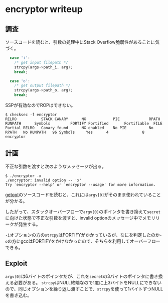 # encryptor writeup
## 調査
ソースコードを読むと、引数の処理中にStack Overflow脆弱性があることに気づく。
```cpp
  case 'i':
    /* get input filepath */
    strcpy(args->path_i, arg);
    break;

  case 'o':
    /* get output filepath */
    strcpy(args->path_o, arg);
    break;
```
SSPが有効なのでROPはできない。
```
$ checksec -f encryptor
RELRO           STACK CANARY      NX            PIE             RPATH      RUNPATH      Symbols         FORTIFY Fortified       Fortifiable  FILE
Partial RELRO   Canary found      NX enabled    No PIE          No RPATH   No RUNPATH   96 Symbols     Yes      4               8       encryptor
```

## 計画
不正な引数を渡すと次のようなメッセージが出る。
```
$ ./encryptor -x
./encryptor: invalid option -- 'x'
Try `encryptor --help' or `encryptor --usage' for more information.
```
[getopt](https://code.woboq.org/userspace/glibc/posix/getopt.c.html#_getopt_internal_r)のソースコードを読むと、これには`argv[0]`がそのまま使われていることが分かる。

したがって、スタックオーバーフローで`argv[0]`のポインタを書き換えて`secret`に向けた状態で不正な引数を渡すと、invalid optionのメッセージ中でメモリリークが発生する。

`-i`オプションの方の`strcpy`はFORTIFYがかかっているが、なにを判定したのか`-o`の方にgccはFORTIFYをかけなかったので、そちらを利用してオーバーフローできる。

## Exploit
`argv[0]`は6バイトのポインタだが、これを`secret`の3バイトのポインタに書き換える必要がある。
`strcpy`はNULL終端なので1度に上3バイトをNULLにできないので、同じオプションを繰り返し渡すことで、`strcpy`を使って1バイトずつNULLを書き込む。

